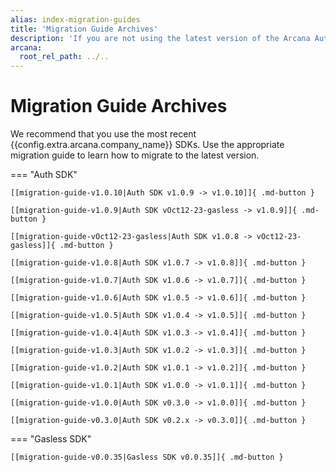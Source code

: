 ```yaml
---
alias: index-migration-guides
title: 'Migration Guide Archives'
description: 'If you are not using the latest version of the Arcana Auth SDK, we strongly recommend that you migrate to the latest release.'
arcana:
  root_rel_path: ../..
---
```


# Migration Guide Archives

We recommend that you use the most recent {{config.extra.arcana.company_name}} SDKs. Use the appropriate migration guide to learn how to migrate to the latest version.

=== "Auth SDK"

    [[migration-guide-v1.0.10|Auth SDK v1.0.9 -> v1.0.10]]{ .md-button }

    [[migration-guide-v1.0.9|Auth SDK vOct12-23-gasless -> v1.0.9]]{ .md-button }

    [[migration-guide-vOct12-23-gasless|Auth SDK v1.0.8 -> vOct12-23-gasless]]{ .md-button }

    [[migration-guide-v1.0.8|Auth SDK v1.0.7 -> v1.0.8]]{ .md-button }

    [[migration-guide-v1.0.7|Auth SDK v1.0.6 -> v1.0.7]]{ .md-button }

    [[migration-guide-v1.0.6|Auth SDK v1.0.5 -> v1.0.6]]{ .md-button }

    [[migration-guide-v1.0.5|Auth SDK v1.0.4 -> v1.0.5]]{ .md-button }

    [[migration-guide-v1.0.4|Auth SDK v1.0.3 -> v1.0.4]]{ .md-button }

    [[migration-guide-v1.0.3|Auth SDK v1.0.2 -> v1.0.3]]{ .md-button }

    [[migration-guide-v1.0.2|Auth SDK v1.0.1 -> v1.0.2]]{ .md-button }

    [[migration-guide-v1.0.1|Auth SDK v1.0.0 -> v1.0.1]]{ .md-button }

    [[migration-guide-v1.0.0|Auth SDK v0.3.0 -> v1.0.0]]{ .md-button }

    [[migration-guide-v0.3.0|Auth SDK v0.2.x -> v0.3.0]]{ .md-button }

=== "Gasless SDK"

    [[migration-guide-v0.0.35|Gasless SDK v0.0.35]]{ .md-button }